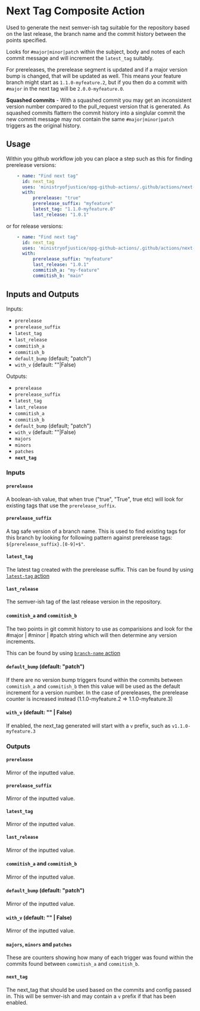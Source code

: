 # Next Tag Composite Action

Used to generate the next semver-ish tag suitable for the repository based on the last release, the branch name and the commit history between the points specified.

Looks for `#major|minor|patch` within the subject, body and notes of each commit message and will increment the `latest_tag` suitably.

For prereleases, the prerelease segment is updated and if a major version bump is changed, that will be updated as well. This means your feature branch might start as `1.1.0-myfeature.2`, but if you then do a commit with `#major` in the next tag will be `2.0.0-myfeature.0`.

**Squashed commits** - With a squashed commit you may get an inconsistent version number compared to the pull_request version that is generated. As squashed commits flattern the commit history into a singlular commit the new commit message may not contain the same `#major|minor|patch` triggers as the original history.


## Usage

Within you github workflow job you can place a step such as this for finding prerelease versions:

```yaml
    - name: "Find next tag"
      id: next_tag
      uses: 'ministryofjustice/opg-github-actions/.github/actions/next-tag@v2.1.3'
      with:
          prerelease: "true"
          prerelease_suffix: "myfeature"
          latest_tag: "1.1.0-myfeature.0"
          last_release: "1.0.1"
```
or for release versions:

```yaml
    - name: "Find next tag"
      id: next_tag
      uses: 'ministryofjustice/opg-github-actions/.github/actions/next-tag@v2.1.3'
      with:
          prerelease_suffix: "myfeature"
          last_release: "1.0.1"
          commitish_a: "my-feature"
          commitish_b: "main"

```

## Inputs and Outputs

Inputs:
- `prerelease`
- `prerelease_suffix`
- `latest_tag`
- `last_release`
- `commitish_a`
- `commitish_b`
- `default_bump` (default; "patch")
- `with_v` (default: ""|False)


Outputs:
- `prerelease`
- `prerelease_suffix`
- `latest_tag`
- `last_release`
- `commitish_a`
- `commitish_b`
- `default_bump` (default; "patch")
- `with_v` (default: ""|False)
- `majors`
- `minors`
- `patches`
- **`next_tag`**

### Inputs

#### `prerelease`
A boolean-ish value, that when true ("true", "True", true etc) will look for existing tags that use the `prerelease_suffix`.

#### `prerelease_suffix`
A tag safe version of a branch name. This is used to find existing tags for this branch by looking for following pattern against prerelease tags: `${prerelease_suffix}.[0-9]+$"`.

#### `latest_tag`
The latest tag created with the prerelease suffix. This can be found by using [`latest-tag` action](../latest-tag/README.md)

#### `last_release`
The semver-ish tag of the last release version in the repository.

#### `commitish_a` and `commitish_b`
The two points in git commit history to use as comparisions and look for the #major | #minor | #patch string which will then determine any version increments.

This can be found by using [`branch-name` action](../branch-name/README.md)

#### `default_bump` (default: "patch")
If there are no version bump triggers found within the commits between `commitish_a` and `commitish_b` then this value will be used as the default increment for a version number.
In the case of prereleases, the prerelease counter is increased instead (1.1.0-myfeature.2 => 1.1.0-myfeature.3)

#### `with_v` (default: "" | False)
If enabled, the next_tag generated will start with a `v` prefix, such as `v1.1.0-myfeature.3`


### Outputs

#### `prerelease`
Mirror of the inputted value.

#### `prerelease_suffix`
Mirror of the inputted value.

#### `latest_tag`
Mirror of the inputted value.

#### `last_release`
Mirror of the inputted value.

#### `commitish_a` and `commitish_b`
Mirror of the inputted value.

#### `default_bump` (default: "patch")
Mirror of the inputted value.

#### `with_v` (default: "" | False)
Mirror of the inputted value.

#### `majors`, `minors` and `patches`
These are counters showing how many of each trigger was found within the commits found between `commitish_a` and `commitish_b`.

#### `next_tag`
The next_tag that should be used based on the commits and config passed in. This will be semver-ish and may contain a `v` prefix if that has been enabled.
